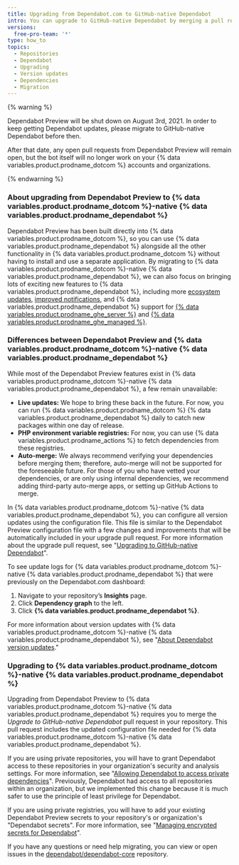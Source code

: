 ```yaml
---
title: Upgrading from Dependabot.com to GitHub-native Dependabot
intro: You can upgrade to GitHub-native Dependabot by merging a pull request that will allow your dependencies to continue being updated.
versions:
  free-pro-team: '*'
type: how_to
topics:
  - Repositories
  - Dependabot
  - Upgrading
  - Version updates
  - Dependencies
  - Migration
---
```


{% warning %}

Dependabot Preview will be shut down on August 3rd, 2021. In order to keep getting Dependabot updates, please migrate to GitHub-native Dependabot before then.

After that date, any open pull requests from Dependabot Preview will remain open, but the bot itself will no longer work on your {% data variables.product.prodname_dotcom %} accounts and organizations.

{% endwarning %}

### About upgrading from Dependabot Preview to {% data variables.product.prodname_dotcom %}-native {% data variables.product.prodname_dependabot %}

Dependabot Preview has been built directly into {% data variables.product.prodname_dotcom %}, so you can use {% data variables.product.prodname_dependabot %} alongside all the other functionality in {% data variables.product.prodname_dotcom %} without having to install and use a separate application. By migrating to {% data variables.product.prodname_dotcom %}-native {% data variables.product.prodname_dependabot %}, we can also focus on bringing lots of exciting new features to {% data variables.product.prodname_dependabot %}, including more [ecosystem updates](https://github.com/github/roadmap/issues/150), [improved notifications](https://github.com/github/roadmap/issues/133), and {% data variables.product.prodname_dependabot %} support for [{% data variables.product.prodname_ghe_server %}](https://github.com/github/roadmap/issues/86) and [{% data variables.product.prodname_ghe_managed %}](https://github.com/github/roadmap/issues/135).

### Differences between Dependabot Preview and {% data variables.product.prodname_dotcom %}-native {% data variables.product.prodname_dependabot %}

While most of the Dependabot Preview features exist in {% data variables.product.prodname_dotcom %}-native {% data variables.product.prodname_dependabot %}, a few remain unavailable:
- **Live updates:** We hope to bring these back in the future. For now, you can run {% data variables.product.prodname_dotcom %} {% data variables.product.prodname_dependabot %} daily to catch new packages within one day of release.
- **PHP environment variable registries:** For now, you can use {% data variables.product.prodname_actions %} to fetch dependencies from these registries.
- **Auto-merge:** We always recommend verifying your dependencies before merging them; therefore, auto-merge will not be supported for the foreseeable future. For those of you who have vetted your dependencies, or are only using internal dependencies, we recommend adding third-party auto-merge apps, or setting up GitHub Actions to merge.

In {% data variables.product.prodname_dotcom %}-native {% data variables.product.prodname_dependabot %}, you can configure all version updates using the configuration file. This file is similar to the Dependabot Preview configuration file with a few changes and improvements that will be automatically included in your upgrade pull request. For more information about the upgrade pull request, see "[Upgrading to GitHub-native Dependabot](/code-security/supply-chain-security/upgrading-from-dependabotcom-to-github-native-dependabot#upgrading-to-github-native-dependabot)".

To see update logs for {% data variables.product.prodname_dotcom %}-native {% data variables.product.prodname_dependabot %} that were previously on the Dependabot.com dashboard:

  1. Navigate to your repository’s **Insights** page.
  2. Click **Dependency graph** to the left.
  3. Click **{% data variables.product.prodname_dependabot %}**.

For more information about version updates with {% data variables.product.prodname_dotcom %}-native {% data variables.product.prodname_dependabot %}, see "[About Dependabot version updates](/code-security/supply-chain-security/about-dependabot-version-updates)."

### Upgrading to {% data variables.product.prodname_dotcom %}-native {% data variables.product.prodname_dependabot %}

Upgrading from Dependabot Preview to {% data variables.product.prodname_dotcom %}-native {% data variables.product.prodname_dependabot %} requires you to merge the *Upgrade to GitHub-native Dependabot* pull request in your repository. This pull request includes the updated configuration file needed for {% data variables.product.prodname_dotcom %}-native {% data variables.product.prodname_dependabot %}.

If you are using private repositories, you will have to grant Dependabot access to these repositories in your organization's security and analysis settings. For more information, see "[Allowing Dependabot to access private dependencies](/organizations/keeping-your-organization-secure/managing-security-and-analysis-settings-for-your-organization#allowing-dependabot-to-access-private-dependencies)". Previously, Dependabot had access to all repositories within an organization, but we implemented this change because it is much safer to use the principle of least privilege for Dependabot.

If you are using private registries, you will have to add your existing Dependabot Preview secrets to your repository's or organization's "Dependabot secrets". For more information, see "[Managing encrypted secrets for Dependabot](/code-security/supply-chain-security/managing-encrypted-secrets-for-dependabot)".

If you have any questions or need help migrating, you can view or open issues in the [dependabot/dependabot-core](https://github.com/dependabot/dependabot-core/issues/new?assignees=%40dependabot%2Fpreview-migration-reviewers&labels=E%3A+preview-migration&template=migration-issue.md&title=) repository.
